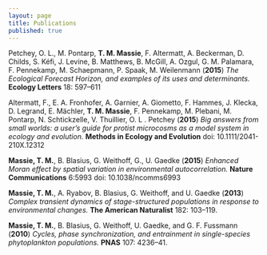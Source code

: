 ```yaml
---
layout: page
title: Publications
published: true
---
```


Petchey, O. L., M. Pontarp, **T. M. Massie**, F. Altermatt, A. Beckerman, D. Childs, S. Kéfi, J. Levine, B. Matthews, B. McGill, A. Ozgul, G. M. Palamara, F. Pennekamp, M. Schaepmann, P. Spaak, M. Weilenmann (**2015**) _The Ecological Forecast Horizon, and examples of its uses and determinants._ **Ecology Letters** 18: 597–611  

Altermatt, F., E. A. Fronhofer, A. Garnier, A. Giometto, F. Hammes, J. Klecka, D. Legrand, E. Mächler, **T. M. Massie**, F. Pennekamp, M. Plebani, M. Pontarp, N. Schtickzelle, V. Thuillier, O. L . Petchey (**2015**) _Big answers from small worlds: a user’s guide for protist microcosms as a model system in ecology and evolution._ **Methods in Ecology and Evolution** doi: 10.1111/2041-210X.12312  

**Massie, T. M.**, B. Blasius, G. Weithoff, G., U. Gaedke (**2015**) _Enhanced Moran effect by spatial variation in environmental autocorrelation._ **Nature Communications** 6:5993 doi: 10.1038/ncomms6993  

**Massie, T. M.**, A. Ryabov, B. Blasius, G. Weithoff, and U. Gaedke (**2013**) _Complex transient dynamics of stage-structured populations in response to environmental changes._ **The American Naturalist** 182: 103–119.  

**Massie, T. M.**, B. Blasius, G. Weithoff, U. Gaedke, and G. F. Fussmann (**2010**) _Cycles, phase synchronization, and entrainment in single-species phytoplankton populations._ **PNAS** 107: 4236–41.  
